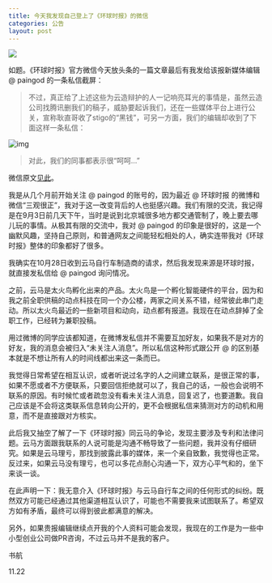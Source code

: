 ```yaml
---
title: 今天我发现自己登上了《环球时报》的微信
categories: 公告
layout: post
---
```


![](https://ws1.sinaimg.cn/large/4b91f9d5gy1fvne3ik3epj20qg0dr0zj.jpg)

如题。《环球时报》官方微信今天放头条的一篇文章最后有我发给该报新媒体编辑 @ paingod 的一条私信截屏：

> 不过，真正给了上述这些为云造辩护的人一记响亮耳光的事情是，虽然云造公司找腾讯删我们的稿子，威胁要起诉我们，还在一些媒体平台上进行公关，宣称耿直哥收了stigo的“黑钱”，可另一方面，我们的编辑却收到了下面这样一条私信：

![img](https://ww2.sinaimg.cn/large/4b91f9d5jw1ey9wwk0kscj20fl0ijmzl.jpg)

>  对此，我们的同事都表示很“呵呵…”

微信原文[见此](https://mp.weixin.qq.com/s/qqTe5TRclJTFj_SjrmMFxg)。

我是从几个月前开始关注 @ paingod 的账号的，因为最近 @ 环球时报 的微博和微信“三观很正”，我对于这一改变背后的人也挺感兴趣。我们有限的交流，我记得是在9月3日前几天下午，当时是说到北京城很多地方都交通管制了，晚上要去哪儿玩的事情。从极其有限的交流中，我对 @ paingod 的印象是很好的，这是一个幽默风趣，坚持自己原则，和普通网友之间能轻松相处的人，确实连带我对《环球时报》整体的印象都好了很多。

我确实在10月28日收到云马自行车制造商的请求，然后我发现来源是环球时报，就直接发私信给 @ paingod 询问情况。

之前，云马是太火鸟孵化出来的产品。太火鸟是一个孵化智能硬件的平台，因为和我之前全职供稿的动点科技在同一个办公楼，两家之间关系不错，经常彼此串门走动。所以太火鸟最近的一些新项目和动向，动点都有报道。我现在在动点辞掉了全职工作，已经转为兼职投稿。

用过微博的同学应该都知道，在微博发私信并不需要互加好友，如果我不是对方的好友，我的消息会被归入“未关注人消息”。所以私信这种形式跟公开 @ 的区别基本就是不想让所有人的时间线都出来这一条而已。

我觉得日常希望在相互认识，或者听说过名字的人之间建立联系，是很正常的事，如果不愿或者不方便联系，只要回信拒绝就可以了，我自己的话，一般也会说明不联系的原因。有时候忙或者疏忽没有看未关注人消息，回复迟了，也要道歉。我自己应该是不会将这类联系信息转向公开的，更不会根据私信来猜测对方的动机和用意，而不是直接跟对方核实。

此后我又抽空了解了一下《环球时报》同云马的争论，发现主要涉及专利和法律问题。云马方面跟我联系的人说可能是沟通不畅导致了一些问题，我并没有仔细研究。如果是云马理亏，那找到披露此事的媒体，来一个亲自致歉，我觉得也正常。反过来，如果云马没有理亏，也可以多花点耐心沟通一下，双方心平气和的，坐下来谈一谈。

在此声明一下：我无意介入《环球时报》与云马自行车之间的任何形式的纠纷。既然双方可能已经通过其他渠道相互认识了，可能也不需要我来试图联系了。希望双方如有矛盾，最终可以得到彼此都满意的解决。

另外，如果贵报编辑继续点开我的个人资料可能会发现，我现在的工作是为一些中小型创业公司做PR咨询，不过云马并不是我的客户。

书航

11.22